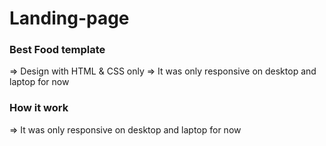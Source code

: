 # Landing-page
 
### Best Food template

=> Design with HTML & CSS only
=> It was only responsive on desktop and laptop for now

### How it work

=> It was only responsive on desktop and laptop for now
